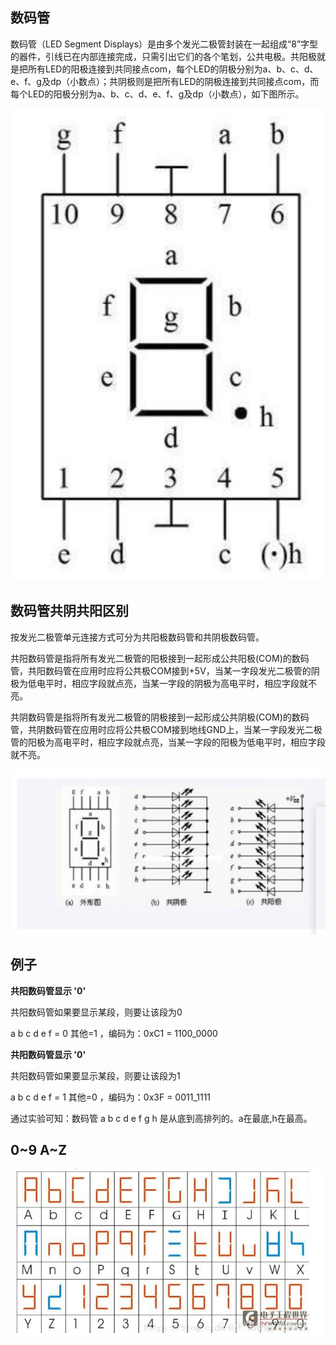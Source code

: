 ## 数码管

数码管（LED Segment Displays）是由多个发光二极管封装在一起组成“8”字型的器件，引线已在内部连接完成，只需引出它们的各个笔划，公共电极。共阳极就是把所有LED的阳极连接到共同接点com，每个LED的阴极分别为a、b、c、d、e、f、g及dp（小数点）；共阴极则是把所有LED的阴极连接到共同接点com，而每个LED的阳极分别为a、b、c、d、e、f、g及dp（小数点），如下图所示。

![](./images/数码管1.png)

## 数码管共阴共阳区别

按发光二极管单元连接方式可分为共阳极数码管和共阴极数码管。

共阳数码管是指将所有发光二极管的阳极接到一起形成公共阳极(COM)的数码管，共阳数码管在应用时应将公共极COM接到+5V，当某一字段发光二极管的阴极为低电平时，相应字段就点亮，当某一字段的阴极为高电平时，相应字段就不亮。

共阴数码管是指将所有发光二极管的阴极接到一起形成公共阴极(COM)的数码管，共阴数码管在应用时应将公共极COM接到地线GND上，当某一字段发光二极管的阳极为高电平时，相应字段就点亮，当某一字段的阳极为低电平时，相应字段就不亮。

![](./images/数码管2.png)

## 例子

**共阳数码管显示 '0'**

共阳数码管如果要显示某段，则要让该段为0

a b c d e f = 0 其他=1 ，编码为：0xC1 = 1100_0000

**共阳数码管显示 '0'**

共阳数码管如果要显示某段，则要让该段为1

a b c d e f = 1 其他=0 ，编码为：0x3F = 0011_1111

通过实验可知：数码管 a b c d e f g h 是从底到高排列的。a在最底,h在最高。



## 0~9 A~Z

![](./images/数码管3.png)

